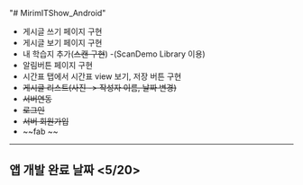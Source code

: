 "# MirimITShow_Android"<br>
  - 게시글 쓰기 페이지 구현
  - 게시글 보기 페이지 구현
  - 내 학습지 추가(~~스캔 구현~~) -(ScanDemo Library 이용)
  - 알림버튼 페이지 구현
  - 시간표 탭에서 시간표 view 보기, 저장 버튼 구현
  - ~~게시글 리스트(사진 -> 작성자 이름, 날짜 변경)~~
  - ~~서버연동~~
  - ~~로그인~~
  - ~~서버 회원가입~~
  - ~~fab ~~
-------
## 앱 개발 완료 날짜 <5/20>
